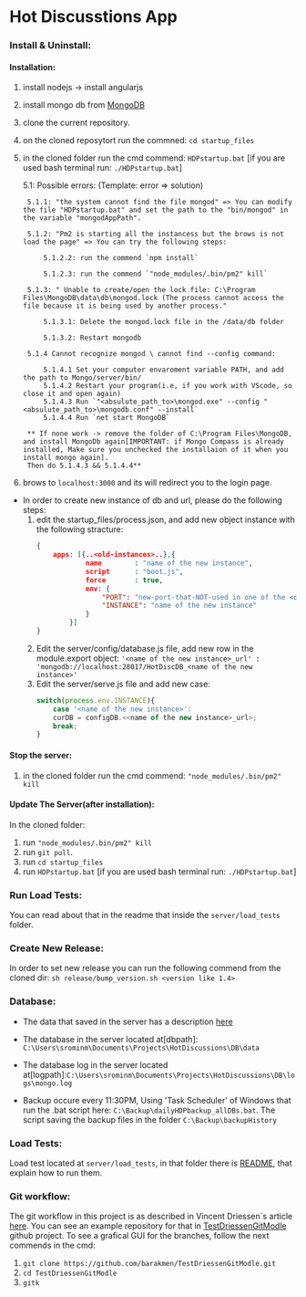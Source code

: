 # Hot Discusstions App

### Install & Uninstall:
#### Installation:

1. install nodejs -> install angularjs
2. install mongo db from [MongoDB](https://www.mongodb.com/)
3. clone the current repository.
4. on the cloned reposytort run the commned: `cd startup_files`
5. in the cloned folder run the cmd commend: `HDPstartup.bat` [if you are used bash terminal run: `./HDPstartup.bat`]

    5.1: Possible errors: (Template: error => solution)
    
        5.1.1: "the system cannot find the file mongod" => You can modify the file "HDPstartup.bat" and set the path to the "bin/mongod" in the variable "mongodAppPath".

        5.1.2: "Pm2 is starting all the instancess but the brows is not load the page" => You can try the following steps:

            5.1.2.2: run the commend `npm install`

            5.1.2.3: run the commend `"node_modules/.bin/pm2" kill`

        5.1.3: " Unable to create/open the lock file: C:\Program Files\MongoDB\data\db\mongod.lock (The process cannot access the file because it is being used by another process."

            5.1.3.1: Delete the mongod.lock file in the /data/db folder

            5.1.3.2: Restart mongodb

        5.1.4 Cannot recognize mongod \ cannot find --config command: 

            5.1.4.1 Set your computer envaroment variable PATH, and add the path to Mongo/server/bin/
            5.1.4.2 Restart your program(i.e, if you work with VScode, so close it and open again)
            5.1.4.3 Run `"<absulute_path_to>\mongod.exe" --config "<absulute_path_to>\mongodb.conf" --install`
            5.1.4.4 Run `net start MongoDB`

        ** If none work -> remove the folder of C:\Program Files\MongoDB, and install MongoDb again[IMPORTANT: if Mongo Compass is already installed, Make sure you unchecked the installaion of it when you install mongo again]. 
        Then do 5.1.4.3 && 5.1.4.4**
            
6. brows to `localhost:3000` and its will redirect you to the login page.

* In order to create new instance of db and url, please do the following steps:
    1. edit the startup_files/process.json, and add new object instance with the following stracture:
        ```json
        {
            apps: [{..<old-instances>..},{
                    name        : "name of the new instance",
                    script      : "boot.js",
                    force 		: true,
                    env: {
                        "PORT": "new-port-that-NOT-used in one of the <old instances>",
                        "INSTANCE": "name of the new instance"
                    }
                }]
        }
        ```
    2. Edit the server/config/database.js file, add new row in the module.export object:
            `'<name of the new instance>_url' : 'mongodb://localhost:28017/HotDiscDB_<name of the new instance>'`
    3. Edit the server/serve.js file and add new case:
        ```javascript
        switch(process.env.INSTANCE){
            case '<name of the new instance>':
            curDB = configDB.<<name of the new instance>_url>;
            break;
        }
        ```

#### Stop the server:

1. in the cloned folder run the cmd commend: `"node_modules/.bin/pm2" kill`


#### Update The Server(after installation):

In the cloned folder:

1. run `"node_modules/.bin/pm2" kill`
2. run `git pull`.
3. run `cd startup_files`
4. run `HDPstartup.bat`  [if you are used bash terminal run: `./HDPstartup.bat`]


### Run Load Tests:
You can read about that in the readme that inside the `server/load_tests` folder.


### Create New Release:
In order to set new release you can run the following commend from the cloned dir: `sh release/bump_version.sh <version like 1.4>`


### Database:
* The data that saved in the server has a description [here](https://docs.google.com/document/d/1apbMwGAUWCuJoToCxUBUX-NPAr0gVeP1hmBYHStxDFE/edit?usp=sharing)

* The database in the server located at[dbpath]: `C:\Users\srominm\Documents\Projects\HotDiscussions\DB\data`
* The database log in the server located at[logpath]:`C:\Users\srominm\Documents\Projects\HotDiscussions\DB\logs\mongo.log`

* Backup occure every 11:30PM, Using 'Task Scheduler' of Windows that run the .bat script here:
    `C:\Backup\dailyHDPbackup_allDBs.bat`.
    The script saving the backup files in the folder `C:\Backup\backupHistory`


### Load Tests:
Load test located at `server/load_tests`, in that folder there is [README](https://github.com/barakmen/HotDiscussions/tree/load-testing/server/load_tests), that explain how to run them.


### Git workflow:
The git workflow in this project is as described in Vincent Driessen`s article [here](http://nvie.com/posts/a-successful-git-branching-model/).
You can see an example repository for that in [TestDriessenGitModle](https://github.com/barakmen/TestDriessenGitModle) github project.
To see a grafical GUI for the branches, follow the next commends in the cmd:
1. `git clone https://github.com/barakmen/TestDriessenGitModle.git`
2. `cd TestDriessenGitModle`
3. `gitk`


